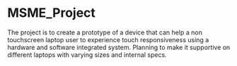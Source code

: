 # MSME_Project
The project is to create a prototype of a device that can help a non touchscreen laptop user to experience touch responsiveness using a hardware and software integrated system.  Planning to make it supportive on different laptops with varying sizes and internal specs.
